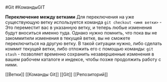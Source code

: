 #Git  #КомандыGIT

**Переключение между ветками**
Для переключения на уже существующую ветку используется команда
`git checkout <имя ветки>` - Это переместит вас в указанную ветку, и теперь любые изменения будут вноситься именно туда.
Однако нужно помнить, что пока вы не закоммитили изменения в текущей ветке, вы не сможете переключиться на другую ветку. В такой ситуации нужно, либо сделать коммит текущей ветки, либо отложить его с помощью команды:
`git stash` - позволяет временно сохранить незавершенные изменения в вашем рабочем каталоге и индексе, чтобы позже продолжить работу с ними.

[[Ветки]]
[[Команды Git]]
[[Git]]
[[Репозиторий]]

